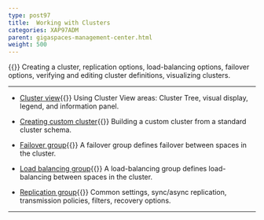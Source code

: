 ```yaml
---
type: post97
title:  Working with Clusters
categories: XAP97ADM
parent: gigaspaces-management-center.html
weight: 500
---
```


{{<wbr>}}
 Creating a cluster, replication options, load-balancing options, failover options, verifying and editing cluster definitions, visualizing clusters.


<hr/>

- [Cluster view](./cluster-view-gigaspaces-browser.html){{<wbr>}}
Using Cluster View areas: Cluster Tree, visual display, legend, and information panel.

- [Creating custom cluster](./creating-custom-cluster-gigaspaces-browser.html){{<wbr>}}
Building a custom cluster from a standard cluster schema.

- [Failover group](./failover-group-gigaspaces-browser.html){{<wbr>}}
A failover group defines failover between spaces in the cluster.

- [Load balancing group](./load-balancing-group-gigaspaces-browser.html){{<wbr>}}
A load-balancing group defines load-balancing between spaces in the cluster.

- [Replication group](./replication-group-gigaspaces-browser.html){{<wbr>}}
Common settings, sync/async replication, transmission policies, filters, recovery options.




<hr/>

